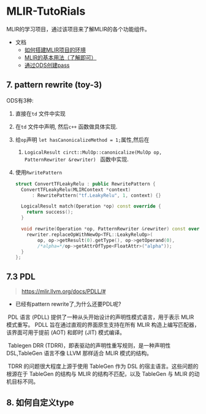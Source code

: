 
# MLIR-TutoRials

MLIR的学习项目，通过该项目来了解MLIR的各个功能组件。

- 文档
    - [如何搭建MLIR项目的环境](https://github.com/sexjun/MLIR-Tutorials/blob/master/doc/%E7%8E%AF%E5%A2%83%E6%90%AD%E5%BB%BA.md)
    - [MLIR的基本用法（了解即可）](https://github.com/sexjun/MLIR-Tutorials/blob/master/doc/MLIR%E7%9A%84%E5%9F%BA%E7%A1%80%E7%94%A8%E6%B3%95.md)
    - [通过ODS创建pass](https://github.com/sexjun/MLIR-Tutorials/blob/master/doc/%E5%A6%82%E4%BD%95%E9%80%9A%E8%BF%87td%E6%96%87%E4%BB%B6%E5%88%9B%E5%BB%BApass.md)




## 7. pattern rewrite (toy-3)

ODS有3种:

1. 直接在`td` 文件中实现

2. 在`td` 文件中声明, 然后`c++` 函数做具体实现.

3. 给`op`声明 `let hasCanonicalizeMethod = 1;`属性,然后在

   1. `LogicalResult circt::MulOp::canonicalize(MulOp op, PatternRewriter &rewriter) ` 函数中实现.

4. 使用`RwritePattern`

   ```c++
   struct ConvertTFLeakyRelu : public RewritePattern {
     ConvertTFLeakyRelu(MLIRContext *context)
         : RewritePattern("tf.LeakyRelu", 1, context) {}

     LogicalResult match(Operation *op) const override {
       return success();
     }

     void rewrite(Operation *op, PatternRewriter &rewriter) const override {
       rewriter.replaceOpWithNewOp<TFL::LeakyReluOp>(
           op, op->getResult(0).getType(), op->getOperand(0),
           /*alpha=*/op->getAttrOfType<FloatAttr>("alpha"));
     }
   };
   ```









## 7.3 PDL

> https://mlir.llvm.org/docs/PDLL/#

- 已经有pattern rewrite了,为什么还要PDL呢?

​	PDL 语言 (PDLL) 提供了一种从头开始设计的声明性模式语言，用于表示 MLIR 模式重写。 PDLL 旨在通过直观的界面原生支持在所有 MLIR 构造上编写匹配器，该界面可用于提前 (AOT) 和即时 (JIT) 模式编译。

​	Tablegen DRR (TDRR)，即表驱动的声明性重写规则，是一种声明性 DSL,TableGen 语言不像 LLVM 那样适合 MLIR 模式的结构。

​	TDRR 的问题很大程度上源于使用 TableGen 作为 DSL 的宿主语言。这些问题的根源在于 TableGen 的结构与 MLIR 的结构不匹配，以及 TableGen 与 MLIR 的动机目标不同。





## 8. 如何自定义type

